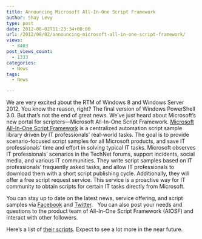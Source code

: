 ```yaml
---
title: Announcing Microsoft All-In-One Script Framework
author: Shay Levy
type: post
date: 2012-08-02T11:23:34+00:00
url: /2012/08/02/announcing-microsoft-all-in-one-script-framework/
views:
  - 8403
post_views_count:
  - 1333
categories:
  - News
tags:
  - News

---
```

We are very excited about the RTM of Windows 8 and Windows Server 2012. You know the reason, right? The final version of Windows PowerShell 3.0. But that&#8217;s not the end of great news. We&#8217;ve just heard about Microsoft&#8217;s new portal for scripters—Microsoft All-In-One Script Framework. <a href="http://blogs.technet.com/b/onescript/" target="_blank">Microsoft All-In-One Script Framework</a> is a centralized automation script sample library driven by IT professionals&#8217; real-world tasks. The goal is to provide scenario-focused script samples for all Microsoft products, and save IT professionals&#8217; time and effort in solving typical IT tasks. Microsoft observes IT professionals’ scenarios in the TechNet forums, support incidents, social media, and various IT communities. They write script samples based on IT professionals’ frequently asked tasks, and allow IT professionals to download them with a short script publishing cycle. Additionally, they will offer a free script request service. This service is a proactive way for IT community to obtain scripts for certain IT tasks directly from Microsoft.

You can stay up to date on the latest news, service offering, and script samples via [Facebook][1] and [Twitter][2].   You can also post your needs and questions to the product team of All-In-One Script Framework (AIOSF) and interact with other followers.

Here&#8217;s a list of [their scripts][3]. Expect to see a lot more in the near future.

[1]: http://www.facebook.com/groups/maiosf
[2]: http://twitter.com/AIOSF
[3]: http://gallery.technet.microsoft.com/scriptcenter/site/search?f%5B0%5D.Type=User&f%5B0%5D.Value=Microsoft%20All-In-One%20Script%20Framework&f%5B0%5D.Text=Microsoft%20All-In-One%20Script%20Framework